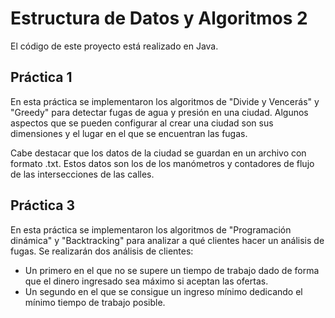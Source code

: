 # Estructura de Datos y Algoritmos 2

El código de este proyecto está realizado en Java.

## Práctica 1

En esta práctica se implementaron los algoritmos de "Divide y Vencerás" y "Greedy" para detectar fugas de agua y presión en una ciudad. Algunos aspectos que se pueden configurar al crear una ciudad son sus dimensiones y el lugar en el que se encuentran las fugas.

Cabe destacar que los datos de la ciudad se guardan en un archivo con formato .txt. Estos datos son los de los manómetros y contadores de flujo de las intersecciones de las calles.

## Práctica 3

En esta práctica se implementaron los algoritmos de "Programación dinámica" y "Backtracking" para analizar a qué clientes hacer un análisis de fugas. Se realizarán dos análisis de clientes:

- Un primero en el que no se supere un tiempo de trabajo dado de forma que el dinero ingresado sea máximo si aceptan las ofertas.
- Un segundo en el que se consigue un ingreso mínimo dedicando el mínimo tiempo de trabajo posible.
